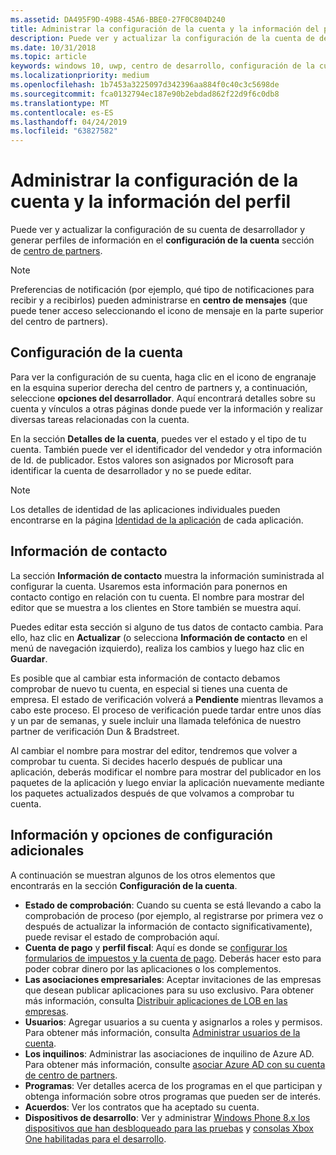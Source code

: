 ```yaml
---
ms.assetid: DA495F9D-49B8-45A6-BBE0-27F0C804D240
title: Administrar la configuración de la cuenta y la información del perfil
description: Puede ver y actualizar la configuración de la cuenta de desarrollador y la información de perfil en la sección de configuración de la cuenta del centro de partners.
ms.date: 10/31/2018
ms.topic: article
keywords: windows 10, uwp, centro de desarrollo, configuración de la cuenta, perfil, perfil de cuenta, cuenta de desabollador, configuración de la cuenta de desarrollador
ms.localizationpriority: medium
ms.openlocfilehash: 1b7453a3225097d342396aa884f0c40c3c5698de
ms.sourcegitcommit: fca0132794ec187e90b2ebdad862f22d9f6c0db8
ms.translationtype: MT
ms.contentlocale: es-ES
ms.lasthandoff: 04/24/2019
ms.locfileid: "63827582"
---
```

# <a name="manage-account-settings-and-profile-info"></a>Administrar la configuración de la cuenta y la información del perfil

Puede ver y actualizar la configuración de su cuenta de desarrollador y generar perfiles de información en el **configuración de la cuenta** sección de [centro de partners](https://partner.microsoft.com/dashboard). 

> [!NOTE]
> Preferencias de notificación (por ejemplo, qué tipo de notificaciones para recibir y a recibirlos) pueden administrarse en **centro de mensajes** (que puede tener acceso seleccionando el icono de mensaje en la parte superior del centro de partners).

## <a name="account-settings"></a>Configuración de la cuenta

Para ver la configuración de su cuenta, haga clic en el icono de engranaje en la esquina superior derecha del centro de partners y, a continuación, seleccione **opciones del desarrollador**. Aquí encontrará detalles sobre su cuenta y vínculos a otras páginas donde puede ver la información y realizar diversas tareas relacionadas con la cuenta.

En la sección **Detalles de la cuenta**, puedes ver el estado y el tipo de tu cuenta. También puede ver el identificador del vendedor y otra información de Id. de publicador. Estos valores son asignados por Microsoft para identificar la cuenta de desarrollador y no se puede editar.

> [!NOTE]
> Los detalles de identidad de las aplicaciones individuales pueden encontrarse en la página [Identidad de la aplicación](view-app-identity-details.md) de cada aplicación.

## <a name="contact-info"></a>Información de contacto

La sección **Información de contacto** muestra la información suministrada al configurar la cuenta. Usaremos esta información para ponernos en contacto contigo en relación con tu cuenta. El nombre para mostrar del editor que se muestra a los clientes en Store también se muestra aquí.

Puedes editar esta sección si alguno de tus datos de contacto cambia. Para ello, haz clic en **Actualizar** (o selecciona **Información de contacto** en el menú de navegación izquierdo), realiza los cambios y luego haz clic en **Guardar**.

Es posible que al cambiar esta información de contacto debamos comprobar de nuevo tu cuenta, en especial si tienes una cuenta de empresa. El estado de verificación volverá a **Pendiente** mientras llevamos a cabo este proceso. El proceso de verificación puede tardar entre unos días y un par de semanas, y suele incluir una llamada telefónica de nuestro partner de verificación Dun & Bradstreet.

Al cambiar el nombre para mostrar del editor, tendremos que volver a comprobar tu cuenta. Si decides hacerlo después de publicar una aplicación, deberás modificar el nombre para mostrar del publicador en los paquetes de la aplicación y luego enviar la aplicación nuevamente mediante los paquetes actualizados después de que volvamos a comprobar tu cuenta.


## <a name="additional-settings-and-info"></a>Información y opciones de configuración adicionales

A continuación se muestran algunos de los otros elementos que encontrarás en la sección **Configuración de la cuenta**.

- **Estado de comprobación**: Cuando su cuenta se está llevando a cabo la comprobación de proceso (por ejemplo, al registrarse por primera vez o después de actualizar la información de contacto significativamente), puede revisar el estado de comprobación aquí.
- **Cuenta de pago** y **perfil fiscal**: Aquí es donde se [configurar los formularios de impuestos y la cuenta de pago](setting-up-your-payout-account-and-tax-forms.md). Deberás hacer esto para poder cobrar dinero por las aplicaciones o los complementos.
- **Las asociaciones empresariales**: Aceptar invitaciones de las empresas que desean publicar aplicaciones para su uso exclusivo. Para obtener más información, consulta [Distribuir aplicaciones de LOB en las empresas](distribute-lob-apps-to-enterprises.md).
- **Usuarios**: Agregar usuarios a su cuenta y asignarlos a roles y permisos. Para obtener más información, consulta [Administrar usuarios de la cuenta](manage-account-users.md).
- **Los inquilinos**: Administrar las asociaciones de inquilino de Azure AD. Para obtener más información, consulte [asociar Azure AD con su cuenta de centro de partners](associate-azure-ad-with-dev-center.md).
- **Programas**: Ver detalles acerca de los programas en el que participan y obtenga información sobre otros programas que pueden ser de interés.
- **Acuerdos**: Ver los contratos que ha aceptado su cuenta.
- **Dispositivos de desarrollo**: Ver y administrar [Windows Phone 8.x los dispositivos que han desbloqueado para las pruebas](https://go.microsoft.com/fwlink/p/?LinkId=533897) y [consolas Xbox One habilitadas para el desarrollo](../xbox-apps/devkit-activation.md). 


